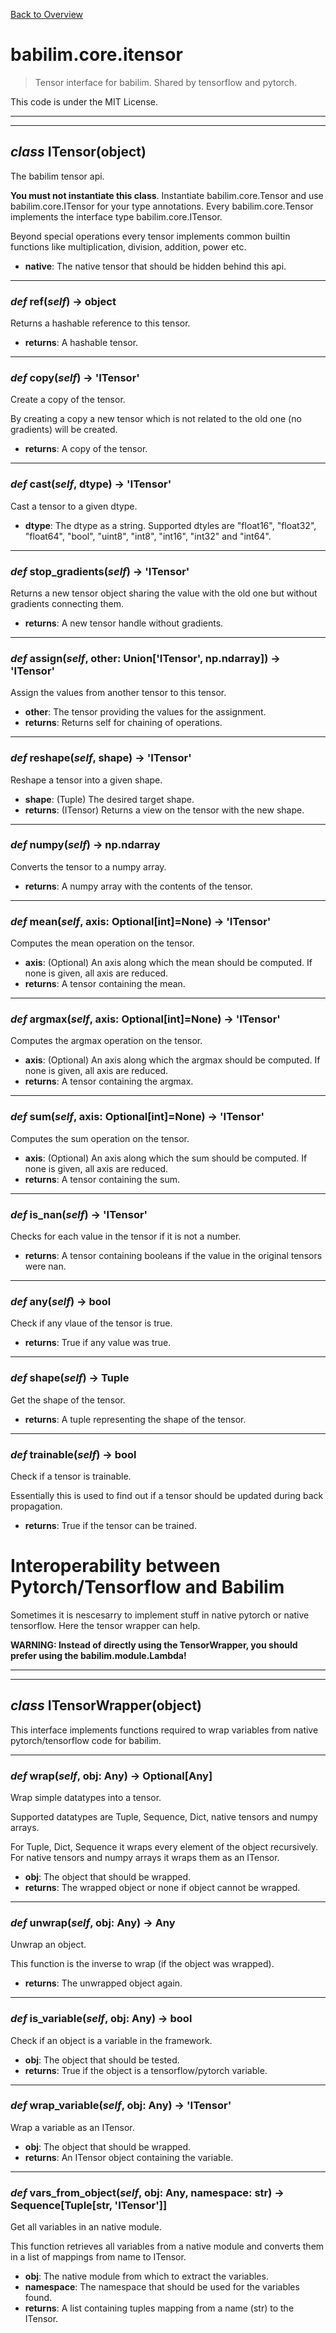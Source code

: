 [Back to Overview](../../README.md)

# babilim.core.itensor

> Tensor interface for babilim. Shared by tensorflow and pytorch.

This code is under the MIT License.

---
---
## *class* **ITensor**(object)

The babilim tensor api.

**You must not instantiate this class**.
Instantiate babilim.core.Tensor and use babilim.core.ITensor for your type annotations.
Every babilim.core.Tensor implements the interface type babilim.core.ITensor.

Beyond special operations every tensor implements common builtin functions like multiplication, division, addition, power etc.

* **native**: The native tensor that should be hidden behind this api.


---
### *def* **ref**(*self*) -> object

Returns a hashable reference to this tensor.

* **returns**: A hashable tensor.


---
### *def* **copy**(*self*) -> 'ITensor'

Create a copy of the tensor.

By creating a copy a new tensor which is not related to the old one (no gradients) will be created.

* **returns**: A copy of the tensor.


---
### *def* **cast**(*self*, dtype) -> 'ITensor'

Cast a tensor to a given dtype.

* **dtype**: The dtype as a string. Supported dtyles are "float16", "float32", "float64", "bool", "uint8", "int8", "int16", "int32" and "int64".


---
### *def* **stop_gradients**(*self*) -> 'ITensor'

Returns a new tensor object sharing the value with the old one but without gradients connecting them.

* **returns**: A new tensor handle without gradients.


---
### *def* **assign**(*self*, other: Union['ITensor', np.ndarray]) -> 'ITensor'

Assign the values from another tensor to this tensor.

* **other**: The tensor providing the values for the assignment.
* **returns**: Returns self for chaining of operations.


---
### *def* **reshape**(*self*, shape) -> 'ITensor'

Reshape a tensor into a given shape.

* **shape**: (Tuple) The desired target shape.
* **returns**: (ITensor) Returns a view on the tensor with the new shape.


---
### *def* **numpy**(*self*) -> np.ndarray

Converts the tensor to a numpy array.

* **returns**: A numpy array with the contents of the tensor.


---
### *def* **mean**(*self*, axis: Optional[int]=None) -> 'ITensor'

Computes the mean operation on the tensor.

* **axis**: (Optional) An axis along which the mean should be computed. If none is given, all axis are reduced.
* **returns**: A tensor containing the mean.


---
### *def* **argmax**(*self*, axis: Optional[int]=None) -> 'ITensor'

Computes the argmax operation on the tensor.

* **axis**: (Optional) An axis along which the argmax should be computed. If none is given, all axis are reduced.
* **returns**: A tensor containing the argmax.


---
### *def* **sum**(*self*, axis: Optional[int]=None) -> 'ITensor'

Computes the sum operation on the tensor.

* **axis**: (Optional) An axis along which the sum should be computed. If none is given, all axis are reduced.
* **returns**: A tensor containing the sum.


---
### *def* **is_nan**(*self*) -> 'ITensor'

Checks for each value in the tensor if it is not a number.

* **returns**: A tensor containing booleans if the value in the original tensors were nan.


---
### *def* **any**(*self*) -> bool

Check if any vlaue of the tensor is true.

* **returns**: True if any value was true.


---
### *def* **shape**(*self*) -> Tuple

Get the shape of the tensor.

* **returns**: A tuple representing the shape of the tensor.


---
### *def* **trainable**(*self*) -> bool

Check if a tensor is trainable.

Essentially this is used to find out if a tensor should be updated during back propagation.

* **returns**: True if the tensor can be trained.


# Interoperability between Pytorch/Tensorflow and Babilim

Sometimes it is nescesarry to implement stuff in native pytorch or native tensorflow. Here the tensor wrapper can help.

**WARNING: Instead of directly using the TensorWrapper, you should prefer using the babilim.module.Lambda!**

---
---
## *class* **ITensorWrapper**(object)

This interface implements functions required to wrap variables from native pytorch/tensorflow code for babilim.


---
### *def* **wrap**(*self*, obj: Any) -> Optional[Any]

Wrap simple datatypes into a tensor.

Supported datatypes are Tuple, Sequence, Dict, native tensors and numpy arrays.

For Tuple, Dict, Sequence it wraps every element of the object recursively.
For native tensors and numpy arrays it wraps them as an ITensor.

* **obj**: The object that should be wrapped.
* **returns**: The wrapped object or none if object cannot be wrapped.


---
### *def* **unwrap**(*self*, obj: Any) -> Any

Unwrap an object.

This function is the inverse to wrap (if the object was wrapped).

* **returns**: The unwrapped object again.


---
### *def* **is_variable**(*self*, obj: Any) -> bool

Check if an object is a variable in the framework.

* **obj**: The object that should be tested.
* **returns**: True if the object is a tensorflow/pytorch variable.


---
### *def* **wrap_variable**(*self*, obj: Any) -> 'ITensor'

Wrap a variable as an ITensor.

* **obj**: The object that should be wrapped.
* **returns**: An ITensor object containing the variable.


---
### *def* **vars_from_object**(*self*, obj: Any, namespace: str) -> Sequence[Tuple[str, 'ITensor']]

Get all variables in an native module.

This function retrieves all variables from a native module and converts them in a list of mappings from name to ITensor.

* **obj**: The native module from which to extract the variables.
* **namespace**: The namespace that should be used for the variables found.
* **returns**: A list containing tuples mapping from a name (str) to the ITensor.


